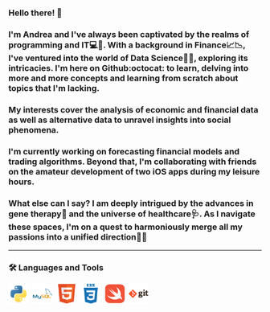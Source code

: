### Hello there! 👋
### I'm Andrea and I've always been captivated by the realms of programming and IT:computer::robot:. With a background in Finance:chart_with_upwards_trend::chart_with_downwards_trend:, I've ventured into the world of Data Science:man_scientist:, exploring its intricacies. I'm here on Github:octocat: to learn, delving into more and more concepts and learning from scratch about topics that I'm lacking.
### My interests cover the analysis of economic and financial data as well as alternative data to unravel insights into social phenomena.
### I'm currently working on forecasting financial models and trading algorithms. Beyond that, I'm collaborating with friends on the amateur development of two iOS apps during my leisure hours.
### What else can I say? I am deeply intrigued by the advances in gene therapy:dna: and the universe of healthcare:stethoscope:. As I navigate these spaces, I'm on a quest to harmoniously merge all my passions into a unified direction:crystal_ball::space_invader:

---

### :hammer_and_wrench: Languages and Tools
<div>
  <img src="https://github.com/devicons/devicon/blob/master/icons/python/python-original.svg" title="Python" alt="Python" width="40" height="40"/>&nbsp;
  <img src="https://github.com/devicons/devicon/blob/master/icons/mysql/mysql-original-wordmark.svg" title="MySQL"  alt="MySQL" width="40" height="40"/>&nbsp;
  <img src="https://github.com/devicons/devicon/blob/master/icons/html5/html5-original.svg" title="HTML5" alt="HTML" width="40" height="40"/>&nbsp;
  <img src="https://github.com/devicons/devicon/blob/master/icons/css3/css3-plain-wordmark.svg"  title="CSS3" alt="CSS" width="40" height="40"/>&nbsp;
  <img src="https://github.com/devicons/devicon/blob/master/icons/swift/swift-original.svg"  title="Swift" alt="Swift" width="40" height="40"/>&nbsp;
  <img src="https://github.com/devicons/devicon/blob/master/icons/git/git-original-wordmark.svg" title="Git" **alt="Git" width="40" height="40"/>
</div>
<!--
**andreaconsonni26/andreaconsonni26** is a ✨ _special_ ✨ repository because its `README.md` (this file) appears on your GitHub profile.

Here are some ideas to get you started:

- 🔭 I’m currently working on ...
- 🌱 I’m currently learning ...
- 👯 I’m looking to collaborate on ...
- 🤔 I’m looking for help with ...
- 💬 Ask me about ...
- 📫 How to reach me: ...
- 😄 Pronouns: ...
- ⚡ Fun fact: ...
-->
